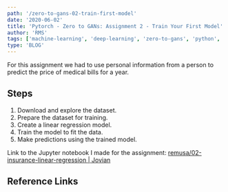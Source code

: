 ```yaml
---
path: '/zero-to-gans-02-train-first-model'
date: '2020-06-02'
title: 'Pytorch - Zero to GANs: Assignment 2 - Train Your First Model'
author: 'RMS'
tags: ['machine-learning', 'deep-learning', 'zero-to-gans', 'python', 'pytorch']
type: 'BLOG'
---
```


For this assignment we had to use personal information from a person to predict the price of medical
bills for a year.

## Steps

1. Download and explore the dataset.
2. Prepare the dataset for training.
3. Create a linear regression model.
4. Train the model to fit the data.
5. Make predictions using the trained model.

Link to the Jupyter notebook I made for the assignment:
[remusa/02-insurance-linear-regression | Jovian](https://jovian.ml/remusa/02-insurance-linear-regression)

## Reference Links
